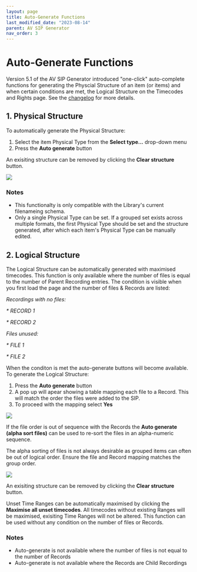 ```yaml
---
layout: page
title: Auto-Generate Functions
last_modified_date: "2023-08-14"
parent: AV SIP Generator
nav_order: 3
---
```


# Auto-Generate Functions

Version 5.1 of the AV SIP Generator introduced "one-click" auto-complete functions for generating the Physcial Structure of an item (or items) and when certain conditions are met, the Logical Structure on the Timecodes and Rights page.  See the [changelog](changelog#5184x-2023-04-18) for more details.

## 1. Physical Structure

To automatically generate the Physical Structure: 

1. Select the item Physical Type from the **Select type...** drop-down menu
2. Press the **Auto generate** button

An exisiting structure can be removed by clicking the **Clear structure** button.

<img src="{{ site.baseurl }}/assets/images/auto_generate_functions/1_physical_structure_generate.png">

### Notes
* This functionalty is only compatible with the Library's current filenameing schema.
* Only a single Physical Type can be set.  If a grouped set exists across multiple formats, the first Physical Type should be set and the structure generated, after which each item's Physical Type can be manually edited.


## 2. Logical Structure

The Logical Structure can be automatically generated with maximised timecodes.  This function is only available where the number of files is equal to the number of Parent Recording entries.  The condition is visible when you first load the page and the number of files & Records are listed:

_Recordings with no files:_

_* RECORD 1_

_* RECORD 2_

_Files unused:_

_* FILE 1_

_* FILE 2_

When the conditon is met the auto-generate buttons will become available.  To generate the Logical Structure:

1. Press the **Auto generate** button
2. A pop up will apear showing a table mapping each file to a Record.  This will match the order the files were added to the SIP.
3. To proceed with the mapping select **Yes**

<img src="{{ site.baseurl }}/assets/images/auto_generate_functions/2_logical_structure_generate.png">

If the file order is out of sequence with the Records the **Auto generate (alpha sort files)** can be used to re-sort the files in an alpha-numeric sequence.

The alpha sorting of files is not always desirable as grouped items can often be out of logical order.  Ensure the file and Record mapping matches the group order.

<img src="{{ site.baseurl }}/assets/images/auto_generate_functions/3_logical_structure_generate.png">

An exisiting structure can be removed by clicking the **Clear structure** button.

Unset Time Ranges can be automatically maximised by clicking the **Maximise all unset timecodes**.  All timecodes without existing Ranges will be maximised, exisiting Time Ranges will not be altered.  This function can be used without any condition on the number of files or Records. 

### Notes
* Auto-generate is not available where the number of files is not equal to the number of Records
* Auto-generate is not available where the Records are Child Recordings